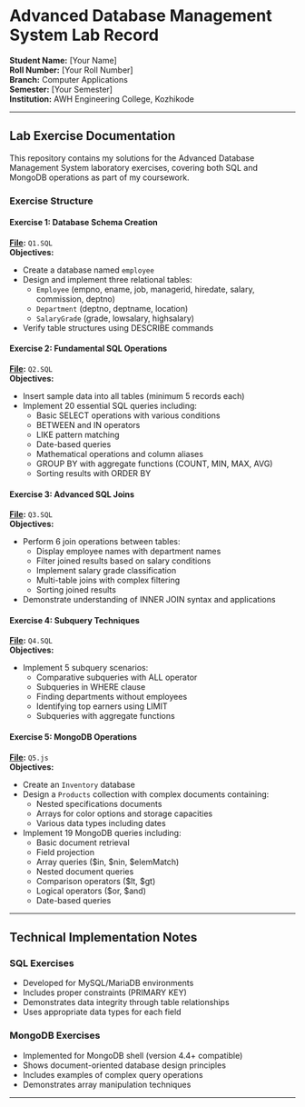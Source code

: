 # Advanced Database Management System Lab Record

**Student Name:** [Your Name]  
**Roll Number:** [Your Roll Number]  
**Branch:** Computer Applications  
**Semester:** [Your Semester]  
**Institution:** AWH Engineering College, Kozhikode  

---

## Lab Exercise Documentation

This repository contains my solutions for the Advanced Database Management System laboratory exercises, covering both SQL and MongoDB operations as part of my coursework.

### Exercise Structure

#### **Exercise 1: Database Schema Creation**  
**[File](./Q1.SQL):** `Q1.SQL`  
**Objectives:**
- Create a database named `employee`
- Design and implement three relational tables:
  - `Employee` (empno, ename, job, managerid, hiredate, salary, commission, deptno)
  - `Department` (deptno, deptname, location)
  - `SalaryGrade` (grade, lowsalary, highsalary)
- Verify table structures using DESCRIBE commands

#### **Exercise 2: Fundamental SQL Operations**  
**[File](./Q2.SQL):** `Q2.SQL`  
**Objectives:**
- Insert sample data into all tables (minimum 5 records each)
- Implement 20 essential SQL queries including:
  - Basic SELECT operations with various conditions
  - BETWEEN and IN operators
  - LIKE pattern matching
  - Date-based queries
  - Mathematical operations and column aliases
  - GROUP BY with aggregate functions (COUNT, MIN, MAX, AVG)
  - Sorting results with ORDER BY

#### **Exercise 3: Advanced SQL Joins**  
**[File](./Q3.SQL):** `Q3.SQL`  
**Objectives:**
- Perform 6 join operations between tables:
  - Display employee names with department names
  - Filter joined results based on salary conditions
  - Implement salary grade classification
  - Multi-table joins with complex filtering
  - Sorting joined results
- Demonstrate understanding of INNER JOIN syntax and applications

#### **Exercise 4: Subquery Techniques**  
**[File](./Q4.SQL):** `Q4.SQL`  
**Objectives:**
- Implement 5 subquery scenarios:
  - Comparative subqueries with ALL operator
  - Subqueries in WHERE clause
  - Finding departments without employees
  - Identifying top earners using LIMIT
  - Subqueries with aggregate functions

#### **Exercise 5: MongoDB Operations**  
**[File](./Q5.JS):** `Q5.js`  
**Objectives:**
- Create an `Inventory` database
- Design a `Products` collection with complex documents containing:
  - Nested specifications documents
  - Arrays for color options and storage capacities
  - Various data types including dates
- Implement 19 MongoDB queries including:
  - Basic document retrieval
  - Field projection
  - Array queries ($in, $nin, $elemMatch)
  - Nested document queries
  - Comparison operators ($lt, $gt)
  - Logical operators ($or, $and)
  - Date-based queries

---

## Technical Implementation Notes

### SQL Exercises
- Developed for MySQL/MariaDB environments
- Includes proper constraints (PRIMARY KEY)
- Demonstrates data integrity through table relationships
- Uses appropriate data types for each field

### MongoDB Exercises
- Implemented for MongoDB shell (version 4.4+ compatible)
- Shows document-oriented database design principles
- Includes examples of complex query operations
- Demonstrates array manipulation techniques

---

